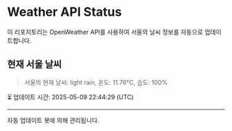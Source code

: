 
# Weather API Status

이 리포지토리는 OpenWeather API를 사용하여 서울의 날씨 정보를 자동으로 업데이트합니다.

## 현재 서울 날씨
> 서울의 현재 날씨: light rain, 온도: 11.76°C, 습도: 100%

⏳ 업데이트 시간: 2025-05-09 22:44:29 (UTC)

---
자동 업데이트 봇에 의해 관리됩니다.
